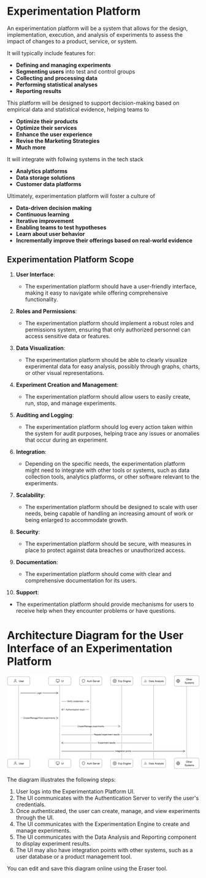 # Experimentation Platform

An experimentation platform will be a system that allows for the design, implementation, execution, and analysis of experiments to assess the impact of changes to a product, service, or system. 

It will typically include features for:

- **Defining and managing experiments**
- **Segmenting users** into test and control groups
- **Collecting and processing data**
- **Performing statistical analyses**
- **Reporting results**

This platform will be designed to support decision-making based on empirical data and statistical evidence, helping teams to  

- **Optimize their products**
- **Optimize their services**
- **Enhance the user experience**
- **Revise the Marketing Strategies**
- **Much more**

It will integrate with follwing systems in the tech stack

- **Analytics platforms**
- **Data storage solutions**
- **Customer data platforms**

Ultimately, experimentation platform will foster a culture of
- **Data-driven decision making**
- **Continuous learning**
- **Iterative improvement**
- **Enabling teams to test hypotheses**
- **Learn about user behavior**
- **Incrementally improve their offerings based on real-world evidence**


## Experimentation Platform Scope

1. **User Interface**: 
   - The experimentation platform should have a user-friendly interface, making it easy to navigate while offering comprehensive functionality.

2. **Roles and Permissions**: 
   - The experimentation platform should implement a robust roles and permissions system, ensuring that only authorized personnel can access sensitive data or features.

3. **Data Visualization**: 
   - The experimentation platform should be able to clearly visualize experimental data for easy analysis, possibly through graphs, charts, or other visual representations.

4. **Experiment Creation and Management**: 
   - The experimentation platform should allow users to easily create, run, stop, and manage experiments.

5. **Auditing and Logging**: 
   - The experimentation platform should log every action taken within the system for audit purposes, helping trace any issues or anomalies that occur during an experiment.

6. **Integration**: 
   - Depending on the specific needs, the experimentation platform might need to integrate with other tools or systems, such as data collection tools, analytics platforms, or other software relevant to the experiments.

7. **Scalability**: 
   - The experimentation platform should be designed to scale with user needs, being capable of handling an increasing amount of work or being enlarged to accommodate growth.

8. **Security**: 
   - The experimentation platform should be secure, with measures in place to protect against data breaches or unauthorized access.

9. **Documentation**: 
   - The experimentation platform should come with clear and comprehensive documentation for its users.
  
10. **Support**:
   - The experimentation platform should provide mechanisms for users to receive help when they encounter problems or have questions.

# Architecture Diagram for the User Interface of an Experimentation Platform

![Architecture Diagram](overallflow.png)

The diagram illustrates the following steps:

1. User logs into the Experimentation Platform UI.
2. The UI communicates with the Authentication Server to verify the user's credentials.
3. Once authenticated, the user can create, manage, and view experiments through the UI.
4. The UI communicates with the Experimentation Engine to create and manage experiments.
5. The UI communicates with the Data Analysis and Reporting component to display experiment results.
6. The UI may also have integration points with other systems, such as a user database or a product management tool.

You can edit and save this diagram online using the Eraser tool. 
